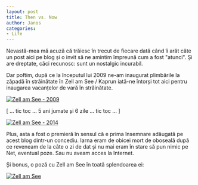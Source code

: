 ```yaml
---
layout: post
title: Then vs. Now
author: Janos
categories:
- Life
---
```

Nevastă-mea mă acuză că trăiesc în trecut de fiecare dată când îi arăt câte un post aici pe blog și o invit să ne amintim împreună cum a fost "atunci". Și are dreptate, căci recunosc: sunt un nostalgic incurabil.

Dar poftim, după ce la începutul lui 2009 ne-am inaugurat plimbările la zăpadă în străinătate în Zell am See / Kaprun iată-ne întorși tot aici pentru inaugarea vacanțelor de vară în străinătate.

[![Zell am See - 2009](http://www.rusiczki.net/wp-content/uploads/2014/08/zell-am-see-2009-693x464.jpg)](http://www.rusiczki.net/wp-content/uploads/2014/08/zell-am-see-2009.jpg)

[ ... tic toc ... 5 ani jumate și 6 zile ... tic toc ... ]

[![Zell am See - 2014](http://www.rusiczki.net/wp-content/uploads/2014/08/P8311057-693x462.jpg)](http://www.rusiczki.net/wp-content/uploads/2014/08/P8311057.jpg)

Plus, asta a fost o premieră în sensul că e prima însemnare adăugată pe acest blog dintr-un concediu. Iarna eram de obicei mort de oboseală după ce reveneam de la câte o zi de dat și nu mai eram în stare să pun nimic pe Net, eventual poze. Sau nu aveam acces la Internet.

Și bonus, o poză cu Zell am See în toată splendoarea ei:

[![Zell am See](http://www.rusiczki.net/wp-content/uploads/2014/08/P8311062-693x462.jpg)](http://www.rusiczki.net/wp-content/uploads/2014/08/P8311062.jpg)

